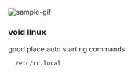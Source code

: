 ![sample-gif](./repo-assets/demo.gif)


### void linux
good place auto starting commands:
```
  /etc/rc.local
```
